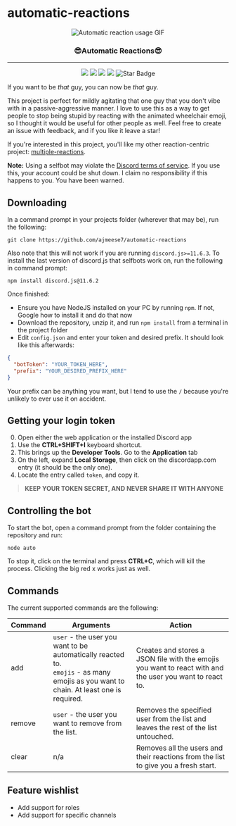# automatic-reactions

<p align="center">
  <img alt="Automatic reaction usage GIF" src="https://user-images.githubusercontent.com/17814535/75614332-56efc000-5afd-11ea-8b2b-3f2c49ece2be.gif">

  <h3 align="center">😎Automatic Reactions😎</h3>
</p>

----

<p align="center">
   <img src="https://img.shields.io/badge/language-javascript-blue?color=FF69B4"/>
   <img src="https://img.shields.io/github/license/ajmeese7/automatic-reactions"/>
   <img src="https://img.shields.io/github/stars/ajmeese7/automatic-reactions"/>
   <img src="https://img.shields.io/github/forks/ajmeese7/automatic-reactions"/>
   <img src="https://img.shields.io/static/v1?label=%F0%9F%8C%9F&message=If%20Useful&style=style=flat&color=BC4E99" alt="Star Badge"/>
</p>

If you want to be *that* guy, you can now be *that* guy.

This project is perfect for mildly agitating that one guy that you don't vibe with in a passive-aggressive manner.
I love to use this as a way to get people to stop being stupid by reacting with the animated wheelchair emoji,
so I thought it would be useful for other people as well. Feel free to create an issue with feedback, and if you
like it leave a star!

If you're interested in this project, you'll like my other reaction-centric project: [multiple-reactions](https://github.com/ajmeese7/multiple-reactions).

**Note:** Using a selfbot may violate the [Discord terms of service](https://discordapp.com/terms). If you use this, your 
account could be shut down. I claim no responsibility if this happens to you. You have been warned.

## Downloading

In a command prompt in your projects folder (wherever that may be), run the following:

`git clone https://github.com/ajmeese7/automatic-reactions`

Also note that this will not work if you are running `discord.js>=11.6.3`. 
To install the last version of discord.js that selfbots work on, run the following in command prompt:

`npm install discord.js@11.6.2`

Once finished:

- Ensure you have NodeJS installed on your PC by running `npm`. If not, Google how to install it and do that now
- Download the repository, unzip it, and run `npm install` from a terminal in the project folder
- Edit `config.json` and enter your token and desired prefix. It should look like this afterwards:

```json
{
  "botToken": "YOUR_TOKEN_HERE",
  "prefix": "YOUR_DESIRED_PREFIX_HERE"
}
```

Your prefix can be anything you want, but I tend to use the `/` because you're unlikely to ever use it on accident.

## Getting your login token

0. Open either the web application or the installed Discord app
1. Use the **CTRL+SHIFT+I** keyboard shortcut.
2. This brings up the **Developer Tools**. Go to the **Application** tab
3. On the left, expand **Local Storage**, then click on the discordapp.com entry (it should be the only one).
4. Locate the entry called `token`, and copy it.

> **KEEP YOUR TOKEN SECRET, AND NEVER SHARE IT WITH ANYONE**

## Controlling the bot

To start the bot, open a command prompt from the folder containing the repository and run:

 `node auto`

 To stop it, click on the terminal and press **CTRL+C**, which will kill the process. Clicking the big red x works just as well.

## Commands

The current supported commands are the following:

| Command | Arguments | Action |
|---------|---------------------------------------------------------------------------------------------------------------------------------|-----------------------------------------------------------------------------------------------------------------------------------------------------------------|
| add | `user` - the user you want to be automatically reacted to. <br> `emojis` - as many emojis as you want to chain. At least one is required. | Creates and stores a JSON file with the emojis you want to react with and the user you want to react to. |
| remove | `user` - the user you want to remove from the list. | Removes the specified user from the list and leaves the rest of the list untouched. |
| clear | n/a | Removes all the users and their reactions from the list to give you a fresh start. |

## Feature wishlist
- Add support for roles
- Add support for specific channels
